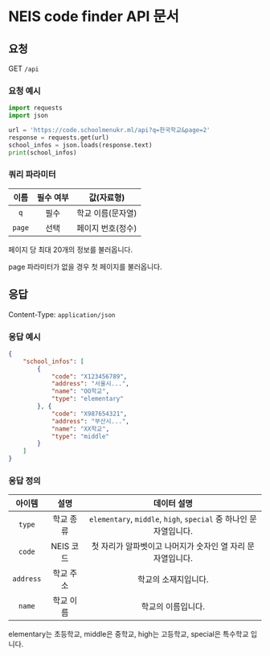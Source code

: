 # NEIS code finder API 문서
## 요청
GET `/api`

### 요청 예시
```python
import requests
import json

url = 'https://code.schoolmenukr.ml/api?q=한국학교&page=2'
response = requests.get(url)
school_infos = json.loads(response.text)
print(school_infos)
```

### 쿼리 파라미터
|이름|필수 여부|값(자료형)|
|:--:|:--:|:--:|
|`q`|필수|학교 이름(문자열)|
|`page`|선택|페이지 번호(정수)|

페이지 당 최대 20개의 정보를 불러옵니다.

page 파라미터가 없을 경우 첫 페이지를 불러옵니다.

## 응답
Content-Type: `application/json`

### 응답 예시
```json
{
    "school_infos": [
        {
            "code": "X123456789",
            "address": "서울시...",
            "name": "OO학교",
            "type": "elementary"
        }, {
            "code": "X987654321",
            "address": "부산시...",
            "name": "XX학교",
            "type": "middle"
        }
    ]
}
```

### 응답 정의
|아이템|설명|데이터 설명|
|:--:|:--:|:--:|
|`type`|학교 종류|`elementary`, `middle`, `high`, `special` 중 하나인 문자열입니다.|
|`code`|NEIS 코드|첫 자리가 알파벳이고 나머지가 숫자인 열 자리 문자열입니다.|
|`address`|학교 주소|학교의 소재지입니다.|
|`name`|학교 이름|학교의 이름입니다.|

elementary는 초등학교, middle은 중학교, high는 고등학교, special은 특수학교 입니다.
